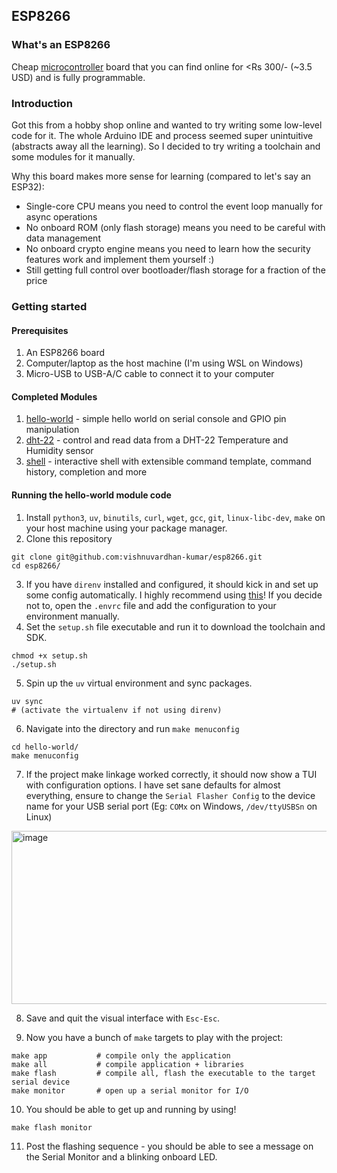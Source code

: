 ## ESP8266

### What's an ESP8266
Cheap [microcontroller](https://en.wikipedia.org/wiki/ESP8266) board that you can find online for <Rs 300/- (~3.5 USD) and is fully programmable.

### Introduction
Got this from a hobby shop online and wanted to try writing some low-level code for it. The whole Arduino IDE and process seemed super unintuitive (abstracts away all the learning). So I decided to try writing a toolchain and some modules for it manually.

Why this board makes more sense for learning (compared to let's say an ESP32): 
- Single-core CPU means you need to control the event loop manually for async operations
- No onboard ROM (only flash storage) means you need to be careful with data management
- No onboard crypto engine means you need to learn how the security features work and implement them yourself :)
- Still getting full control over bootloader/flash storage for a fraction of the price

### Getting started

#### Prerequisites
1. An ESP8266 board
2. Computer/laptop as the host machine (I'm using WSL on Windows)
3. Micro-USB to USB-A/C cable to connect it to your computer

#### Completed Modules
1. [hello-world](https://github.com/vishnuvardhan-kumar/esp8266/tree/main/hello-world) - simple hello world on serial console and GPIO pin manipulation
2. [dht-22](https://github.com/vishnuvardhan-kumar/esp8266/tree/main/dht-22) - control and read data from a DHT-22 Temperature and Humidity sensor
3. [shell](https://github.com/vishnuvardhan-kumar/esp8266/tree/main/shell) - interactive shell with extensible command template, command history, completion and more

#### Running the hello-world module code
1. Install `python3`, `uv`, `binutils`, `curl`, `wget`, `gcc`, `git`, `linux-libc-dev`, `make` on your host machine using your package manager.
2. Clone this repository
```
git clone git@github.com:vishnuvardhan-kumar/esp8266.git
cd esp8266/
```
3. If you have `direnv` installed and configured, it should kick in and set up some config automatically. I highly recommend using [this](https://direnv.net/)! If you decide not to, open the `.envrc` file and add the configuration to your environment manually.
4. Set the `setup.sh` file executable and run it to download the toolchain and SDK.
```
chmod +x setup.sh
./setup.sh
```
5. Spin up the `uv` virtual environment and sync packages.
```
uv sync
# (activate the virtualenv if not using direnv)
```
6. Navigate into the directory and run `make menuconfig`
```
cd hello-world/
make menuconfig
```
7. If the project make linkage worked correctly, it should now show a TUI with configuration options. I have set sane defaults for almost everything, ensure to change the `Serial Flasher Config` to the device name for your USB serial port (Eg: `COMx` on Windows, `/dev/ttyUSBSn` on Linux)
<img width="1138" height="277" alt="image" src="https://github.com/user-attachments/assets/8c87cac1-fd2c-4d75-ad3d-4acf061a1801" />

8. Save and quit the visual interface with `Esc-Esc`.

9. Now you have a bunch of `make` targets to play with the project:
```
make app           # compile only the application
make all           # compile application + libraries
make flash         # compile all, flash the executable to the target serial device
make monitor       # open up a serial monitor for I/O
```

10. You should be able to get up and running by using!
```
make flash monitor
```

11. Post the flashing sequence - you should be able to see a message on the Serial Monitor and a blinking onboard LED.


